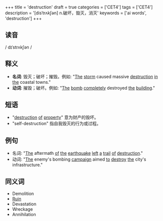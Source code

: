 +++
title = 'destruction'
draft = true
categories = ['CET4']
tags = ['CET4']
description = '[disˈtrʌk∫ən] n.破坏，毁灭，消灭'
keywords = ['ai words', 'destruction']
+++

## 读音
/ dɪˈstrʌkʃən /

## 释义
- **名词**: 毁灭；破坏；摧毁。例如: "[The](/zh/post/the/) [storm](/zh/post/storm/) caused massive [destruction](/zh/post/destruction/) [in](/zh/post/in/) [the](/zh/post/the/) coastal towns."
- **动词**: 摧毁；破坏。例如: "[The](/zh/post/the/) [bomb](/zh/post/bomb/) [completely](/zh/post/completely/) destroyed [the](/zh/post/the/) [building](/zh/post/building/)."

## 短语
- "[destruction](/zh/post/destruction/) [of](/zh/post/of/) [property](/zh/post/property/)" 意为财产的毁坏。
- "self-destruction" 指自我毁灭的行为或过程。

## 例句
- 名词: "[The](/zh/post/the/) aftermath [of](/zh/post/of/) [the](/zh/post/the/) [earthquake](/zh/post/earthquake/) [left](/zh/post/left/) [a](/zh/post/a/) [trail](/zh/post/trail/) [of](/zh/post/of/) [destruction](/zh/post/destruction/)."
- 动词: "[The](/zh/post/the/) enemy's bombing [campaign](/zh/post/campaign/) aimed [to](/zh/post/to/) [destroy](/zh/post/destroy/) [the](/zh/post/the/) city's infrastructure."

## 同义词
- Demolition
- [Ruin](/zh/post/ruin/)
- Devastation
- Wreckage
- Annihilation
